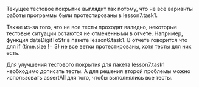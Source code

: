 Текущее тестовое покрытие выглядит так потому, что не все варианты работы программы были протестированы в lesson7.task1.

Также из-за того, что не все тесты проходят валидно, некоторые тестовые ситуации остаются не отмеченными в отчете.
Например, функция dateDigitToStr в пакете lesson6.task1.
В отчете говорится что для if (time.size != 3) не все ветки протестированы, хотя тесты для них есть.

Для улучшения тестового покрытия для пакета lesson7.task1 необходимо дописать тесты.
А для решения второй проблемы можно использовать assertAll для того, чтобы выполнялись все тесты.